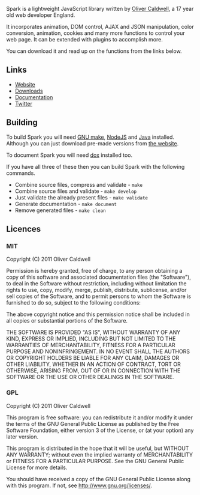 Spark is a lightweight JavaScript library written by [Oliver Caldwell](http://flowdev.co.uk/), a 17 year old web developer England.

It incorporates animation, DOM control, AJAX and JSON manipulation, color conversion, animation, cookies and many more functions to control your web page. It can be extended with plugins to accomplish more.

You can download it and read up on the functions from the links below.

## Links

 * [Website](http://sparkjs.co.uk/)
 * [Downloads](https://github.com/SparkJS/Spark/downloads)
 * [Documentation](http://sparkjs.github.com/Spark/)
 * [Twitter](http://twitter.com/#!/SparkJavaScript)

## Building

To build Spark you will need [GNU make](http://www.gnu.org/software/make/), [NodeJS](http://nodejs.org/) and [Java](http://www.java.com/en/) installed. Although you can just download pre-made versions from [the website](http://sparkjs.co.uk/download.html).

To document Spark you will need [dox](https://github.com/visionmedia/dox) installed too.

If you have all three of these then you can build Spark with the following commands.

 * Combine source files, compress and validate - `make`
 * Combine source files and validate - `make develop`
 * Just validate the already present files - `make validate`
 * Generate documentation - `make document`
 * Remove generated files - `make clean`

## Licences

### MIT
Copyright (C) 2011 Oliver Caldwell

Permission is hereby granted, free of charge, to any person obtaining a copy
of this software and associated documentation files (the "Software"), to deal
in the Software without restriction, including without limitation the rights
to use, copy, modify, merge, publish, distribute, sublicense, and/or sell
copies of the Software, and to permit persons to whom the Software is
furnished to do so, subject to the following conditions:

The above copyright notice and this permission notice shall be included in
all copies or substantial portions of the Software.

THE SOFTWARE IS PROVIDED "AS IS", WITHOUT WARRANTY OF ANY KIND, EXPRESS OR
IMPLIED, INCLUDING BUT NOT LIMITED TO THE WARRANTIES OF MERCHANTABILITY,
FITNESS FOR A PARTICULAR PURPOSE AND NONINFRINGEMENT. IN NO EVENT SHALL THE
AUTHORS OR COPYRIGHT HOLDERS BE LIABLE FOR ANY CLAIM, DAMAGES OR OTHER
LIABILITY, WHETHER IN AN ACTION OF CONTRACT, TORT OR OTHERWISE, ARISING FROM,
OUT OF OR IN CONNECTION WITH THE SOFTWARE OR THE USE OR OTHER DEALINGS IN
THE SOFTWARE.

### GPL
Copyright (C) 2011 Oliver Caldwell

This program is free software: you can redistribute it and/or modify
it under the terms of the GNU General Public License as published by
the Free Software Foundation, either version 3 of the License, or
(at your option) any later version.

This program is distributed in the hope that it will be useful,
but WITHOUT ANY WARRANTY; without even the implied warranty of
MERCHANTABILITY or FITNESS FOR A PARTICULAR PURPOSE.  See the
GNU General Public License for more details.

You should have received a copy of the GNU General Public License
along with this program. If not, see <http://www.gnu.org/licenses/>.
